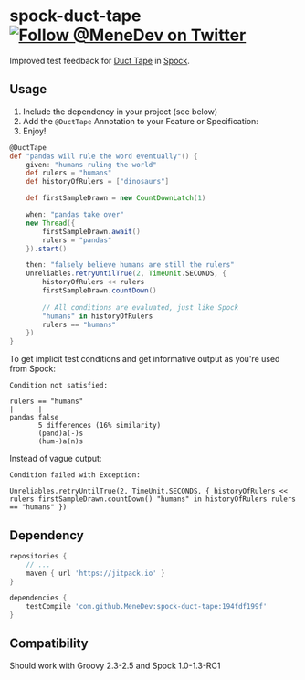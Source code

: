 # spock-duct-tape [![Follow @MeneDev on Twitter](https://img.shields.io/twitter/follow/MeneDev.svg?style=social&label=%40MeneDev)](https://twitter.com/MeneDev)

Improved test feedback for [Duct Tape](https://github.com/rnorth/duct-tape) in [Spock](http://spockframework.org/).

## Usage

1. Include the dependency in your project (see below)
1. Add the `@DuctTape` Annotation to your Feature or Specification: 
1. Enjoy!

```groovy
@DuctTape
def "pandas will rule the word eventually"() {
    given: "humans ruling the world"
    def rulers = "humans"
    def historyOfRulers = ["dinosaurs"]

    def firstSampleDrawn = new CountDownLatch(1)

    when: "pandas take over"
    new Thread({
        firstSampleDrawn.await()
        rulers = "pandas"
    }).start()

    then: "falsely believe humans are still the rulers"
    Unreliables.retryUntilTrue(2, TimeUnit.SECONDS, {
        historyOfRulers << rulers
        firstSampleDrawn.countDown()
        
        // All conditions are evaluated, just like Spock 
        "humans" in historyOfRulers
        rulers == "humans"
    })
}
```

To get implicit test conditions and get informative output as you're used from Spock:

```
Condition not satisfied:

rulers == "humans"
|      |
pandas false
       5 differences (16% similarity)
       (pand)a(-)s
       (hum-)a(n)s
```

Instead of vague output:

```
Condition failed with Exception:

Unreliables.retryUntilTrue(2, TimeUnit.SECONDS, { historyOfRulers << rulers firstSampleDrawn.countDown() "humans" in historyOfRulers rulers == "humans" })

```

## Dependency
```groovy
repositories {
    // ...
    maven { url 'https://jitpack.io' }
}

dependencies {
    testCompile 'com.github.MeneDev:spock-duct-tape:194fdf199f'
}
```

## Compatibility

Should work with Groovy 2.3-2.5 and Spock 1.0-1.3-RC1
